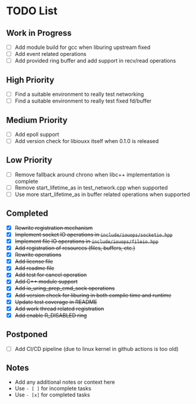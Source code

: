 # TODO List

## Work in Progress
- [ ] Add module build for gcc when liburing upstream fixed
- [ ] Add event related operations
- [ ] Add provided ring buffer and add support in recv/read operations

## High Priority
- [ ] Find a suitable environment to really test networking
- [ ] Find a suitable environment to really test fixed fd/buffer

## Medium Priority
- [ ] Add epoll support
- [ ] Add version check for libiouxx itself when 0.1.0 is released

## Low Priority
- [ ] Remove fallback around chrono when libc++ implementation is complete
- [ ] Remove start_lifetime_as in test_network.cpp when supported
- [ ] Use more start_lifetime_as in buffer related operations when supported

## Completed
- [x] ~~Rewrite registration mechanism~~
- [x] ~~Implement socket IO operations in `include/iouops/socketio.hpp`~~
- [x] ~~Implement file IO operations in `include/iouops/fileio.hpp`~~
- [x] ~~Add registration of resources (files, buffers, etc.)~~
- [x] ~~Rewrite operations~~
- [x] ~~Add license file~~
- [x] ~~Add readme file~~
- [x] ~~Add test for cancel operation~~
- [x] ~~Add C++ module support~~
- [x] ~~Add io_uring_prep_cmd_sock operations~~
- [x] ~~Add version check for liburing in both compile time and runtime~~
- [x] ~~Update test coverage in README~~
- [x] ~~Add work thread related registration~~
- [x] ~~Add enable R_DISABLED ring~~

## Postponed
- [ ] Add CI/CD pipeline (due to linux kernel in github actions is too old)

## Notes
- Add any additional notes or context here
- Use `- [ ]` for incomplete tasks
- Use `- [x]` for completed tasks
